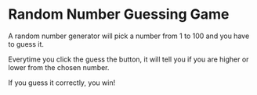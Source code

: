 # Random Number Guessing Game

A random number generator will pick a number from 1 to 100 and you have to guess it.

Everytime you click the guess the button, it will tell you if you are higher or lower from the chosen number.

If you guess it correctly, you win!
